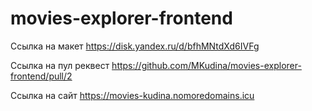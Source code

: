 # movies-explorer-frontend

Ссылка на макет https://disk.yandex.ru/d/bfhMNtdXd6IVFg

Ссылка на пул реквест https://github.com/MKudina/movies-explorer-frontend/pull/2

Ссылка на сайт https://movies-kudina.nomoredomains.icu